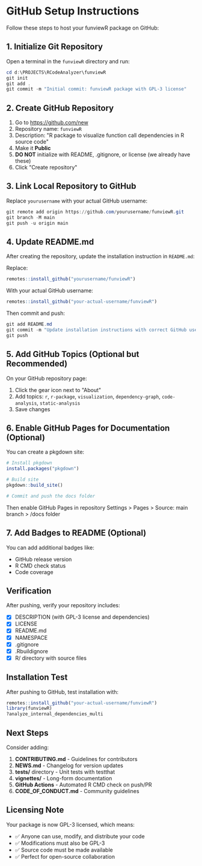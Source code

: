 # GitHub Setup Instructions

Follow these steps to host your funviewR package on GitHub:

## 1. Initialize Git Repository

Open a terminal in the `funviewR` directory and run:

```powershell
cd d:\PROJECTS\RCodeAnalyzer\funviewR
git init
git add .
git commit -m "Initial commit: funviewR package with GPL-3 license"
```

## 2. Create GitHub Repository

1. Go to https://github.com/new
2. Repository name: `funviewR`
3. Description: "R package to visualize function call dependencies in R source code"
4. Make it **Public**
5. **DO NOT** initialize with README, .gitignore, or license (we already have these)
6. Click "Create repository"

## 3. Link Local Repository to GitHub

Replace `yourusername` with your actual GitHub username:

```powershell
git remote add origin https://github.com/yourusername/funviewR.git
git branch -M main
git push -u origin main
```

## 4. Update README.md

After creating the repository, update the installation instruction in `README.md`:

Replace:
```r
remotes::install_github("yourusername/funviewR")
```

With your actual GitHub username:
```r
remotes::install_github("your-actual-username/funviewR")
```

Then commit and push:

```powershell
git add README.md
git commit -m "Update installation instructions with correct GitHub username"
git push
```

## 5. Add GitHub Topics (Optional but Recommended)

On your GitHub repository page:
1. Click the gear icon next to "About"
2. Add topics: `r`, `r-package`, `visualization`, `dependency-graph`, `code-analysis`, `static-analysis`
3. Save changes

## 6. Enable GitHub Pages for Documentation (Optional)

You can create a pkgdown site:

```r
# Install pkgdown
install.packages("pkgdown")

# Build site
pkgdown::build_site()

# Commit and push the docs folder
```

Then enable GitHub Pages in repository Settings > Pages > Source: main branch > /docs folder

## 7. Add Badges to README (Optional)

You can add additional badges like:
- GitHub release version
- R CMD check status
- Code coverage

## Verification

After pushing, verify your repository includes:
- [x] DESCRIPTION (with GPL-3 license and dependencies)
- [x] LICENSE
- [x] README.md
- [x] NAMESPACE
- [x] .gitignore
- [x] .Rbuildignore
- [x] R/ directory with source files

## Installation Test

After pushing to GitHub, test installation with:

```r
remotes::install_github("your-actual-username/funviewR")
library(funviewR)
?analyze_internal_dependencies_multi
```

## Next Steps

Consider adding:
1. **CONTRIBUTING.md** - Guidelines for contributors
2. **NEWS.md** - Changelog for version updates
3. **tests/** directory - Unit tests with testthat
4. **vignettes/** - Long-form documentation
5. **GitHub Actions** - Automated R CMD check on push/PR
6. **CODE_OF_CONDUCT.md** - Community guidelines

## Licensing Note

Your package is now GPL-3 licensed, which means:
- ✅ Anyone can use, modify, and distribute your code
- ✅ Modifications must also be GPL-3
- ✅ Source code must be made available
- ✅ Perfect for open-source collaboration
